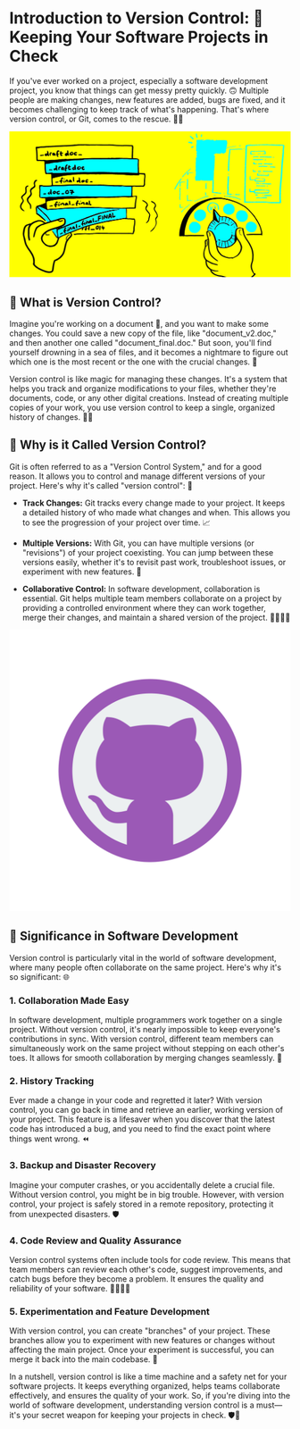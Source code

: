 # Introduction to Version Control: 🚀 Keeping Your Software Projects in Check

If you've ever worked on a project, especially a software development project, you know that things can get messy pretty quickly. 🙃 Multiple people are making changes, new features are added, bugs are fixed, and it becomes challenging to keep track of what's happening. That's where version control, or Git, comes to the rescue. 🦸‍♀️

![Version Control](./Assets/versionControl.jpg)

## 🎯 What is Version Control?

Imagine you're working on a document 📄, and you want to make some changes. You could save a new copy of the file, like "document_v2.doc," and then another one called "document_final.doc." But soon, you'll find yourself drowning in a sea of files, and it becomes a nightmare to figure out which one is the most recent or the one with the crucial changes. 🌊

Version control is like magic for managing these changes. It's a system that helps you track and organize modifications to your files, whether they're documents, code, or any other digital creations. Instead of creating multiple copies of your work, you use version control to keep a single, organized history of changes. 🎩✨

## 🌟 Why is it Called Version Control?

Git is often referred to as a "Version Control System," and for a good reason. It allows you to control and manage different versions of your project. Here's why it's called "version control": 🧐

- **Track Changes:** Git tracks every change made to your project. It keeps a detailed history of who made what changes and when. This allows you to see the progression of your project over time. 📈

- **Multiple Versions:** With Git, you can have multiple versions (or "revisions") of your project coexisting. You can jump between these versions easily, whether it's to revisit past work, troubleshoot issues, or experiment with new features. 🔄

- **Collaborative Control:** In software development, collaboration is essential. Git helps multiple team members collaborate on a project by providing a controlled environment where they can work together, merge their changes, and maintain a shared version of the project. 👨‍👩‍👦‍👦

![Git Logo](./Assets/2.png)

## 🚀 Significance in Software Development

Version control is particularly vital in the world of software development, where many people often collaborate on the same project. Here's why it's so significant: 🌐

### 1. Collaboration Made Easy

In software development, multiple programmers work together on a single project. Without version control, it's nearly impossible to keep everyone's contributions in sync. With version control, different team members can simultaneously work on the same project without stepping on each other's toes. It allows for smooth collaboration by merging changes seamlessly. 🤝

### 2. History Tracking

Ever made a change in your code and regretted it later? With version control, you can go back in time and retrieve an earlier, working version of your project. This feature is a lifesaver when you discover that the latest code has introduced a bug, and you need to find the exact point where things went wrong. ⏪

### 3. Backup and Disaster Recovery

Imagine your computer crashes, or you accidentally delete a crucial file. Without version control, you might be in big trouble. However, with version control, your project is safely stored in a remote repository, protecting it from unexpected disasters. 🛡️

### 4. Code Review and Quality Assurance

Version control systems often include tools for code review. This means that team members can review each other's code, suggest improvements, and catch bugs before they become a problem. It ensures the quality and reliability of your software. 👩‍💻👨‍💻

### 5. Experimentation and Feature Development

With version control, you can create "branches" of your project. These branches allow you to experiment with new features or changes without affecting the main project. Once your experiment is successful, you can merge it back into the main codebase. 🌿

In a nutshell, version control is like a time machine and a safety net for your software projects. It keeps everything organized, helps teams collaborate effectively, and ensures the quality of your work. So, if you're diving into the world of software development, understanding version control is a must—it's your secret weapon for keeping your projects in check. 🛡️🚀
    